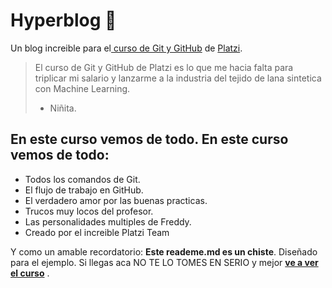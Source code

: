 # Hyperblog :green_heart:
Un blog increible para el[ curso de Git y GitHub](https://platzi.com/cursos/git-github/ "[ curso de Git]") de [Platzi](https://platzi.com/home "Platzi").
> El curso de Git y GitHub de Platzi es lo que me hacia falta para triplicar mi salario y lanzarme a la industria del tejido de lana sintetica con Machine Learning. 
> - Niñita.

## En este curso vemos de todo. En este curso vemos de todo:
* Todos los comandos de Git.
* El flujo de trabajo en GitHub.
* El verdadero amor por las buenas practicas.
* Trucos muy locos del profesor.
* Las personalidades multiples de Freddy.
* Creado por el increible Platzi Team 

Y como un amable recordatorio: **Este reademe.md es un chiste**.  Diseñado para el ejemplo. Si llegas aca NO TE LO TOMES EN SERIO y mejor [**ve a ver el curso**](https://platzi.com/cursos/git-github/ "ve a ver el curso") .
